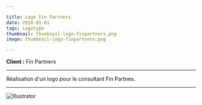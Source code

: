 ```yaml
---

title: Logo Fin Partners
date: 2018-01-01
tags: Logotype
thumbnail: thumbnail-logo-finpartners.png
image: thumbnail-logo-finpartners.png

---
```


**Client :** Fin Partners

---

Réalisation d'un logo pour le consultant Fin Partnes.

---

![Illustrator](/images/icons/illustrator.svg)
